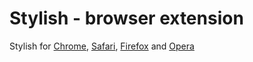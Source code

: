 # Stylish - browser extension

Stylish for [Chrome](https://chrome.google.com/webstore/detail/stylish/fjnbnpbmkenffdnngjfgmeleoegfcffe), [Safari](https://safari-extensions.apple.com/details/?id=com.sobolev.stylish-5555L95H45), [Firefox](https://addons.mozilla.org/en-US/firefox/addon/stylish/?src=external-userstyleshome) and [Opera](https://addons.opera.com/en/extensions/details/stylish/)
